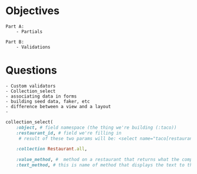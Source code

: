 # Objectives
    Part A:
        - Partials

    Part B:
        - Validations

# Questions
    - Custom validators
    - Collection_select
    - associating data in forms
    - building seed data, faker, etc
    - difference between a view and a layout
    - 


```rb
collection_select(
    :object, # field namespace (the thing we're building (:taco))
    :restaurant_id, # field we're filling in 
     # result of these two params will be: <select name="taco[restaurant_id]">...

    :collection Restaurant.all, 

    :value_method, #  method on a restaurant that returns what the computer will store (:id)
    :text_method, # this is name of method that displays the text to the user (:name)
```